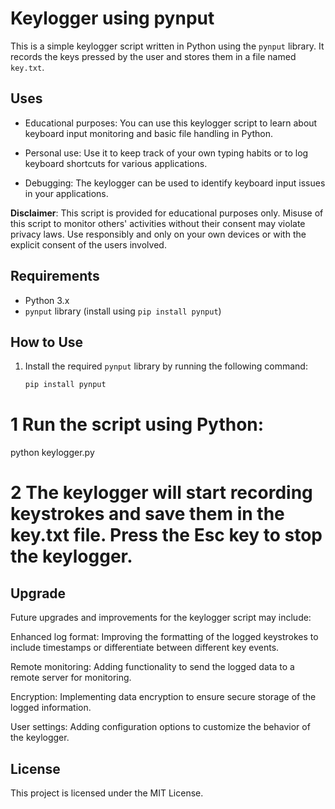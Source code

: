 # Keylogger using pynput

This is a simple keylogger script written in Python using the `pynput` library. It records the keys pressed by the user and stores them in a file named `key.txt`.

## Uses

- Educational purposes: You can use this keylogger script to learn about keyboard input monitoring and basic file handling in Python.

- Personal use: Use it to keep track of your own typing habits or to log keyboard shortcuts for various applications.

- Debugging: The keylogger can be used to identify keyboard input issues in your applications.

**Disclaimer**: This script is provided for educational purposes only. Misuse of this script to monitor others' activities without their consent may violate privacy laws. Use responsibly and only on your own devices or with the explicit consent of the users involved.

## Requirements

- Python 3.x
- `pynput` library (install using `pip install pynput`)

## How to Use

1. Install the required `pynput` library by running the following command:

   ```bash
   pip install pynput
   
# 1 Run the script using Python:
python keylogger.py

# 2 The keylogger will start recording keystrokes and save them in the key.txt file. Press the Esc key to stop the keylogger.

## Upgrade

Future upgrades and improvements for the keylogger script may include:

Enhanced log format: Improving the formatting of the logged keystrokes to include timestamps or differentiate between different key events.

Remote monitoring: Adding functionality to send the logged data to a remote server for monitoring.

Encryption: Implementing data encryption to ensure secure storage of the logged information.

User settings: Adding configuration options to customize the behavior of the keylogger.

## License
This project is licensed under the MIT License.
